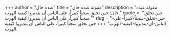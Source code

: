+++
author = "عبده خال"
title = "مقولة عبده خال"
description = "مقولة عبده خال: حين تخلق سجناً كبيراً، على الناس أن يتدبروا كيفية الهرب."
quote = '''حين تخلق سجناً كبيراً، على الناس أن يتدبروا كيفية الهرب.'''
slug = "حين-تخلق-سجناً-كبيراً-على-الناس-أن-يتدبروا-كيفية-الهرب"
+++
حين تخلق سجناً كبيراً، على الناس أن يتدبروا كيفية الهرب.
